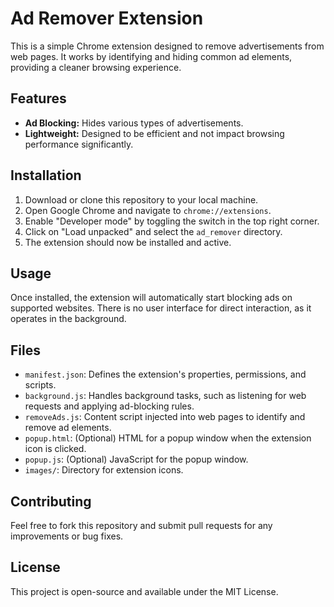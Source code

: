 # Ad Remover Extension

This is a simple Chrome extension designed to remove advertisements from web pages. It works by identifying and hiding common ad elements, providing a cleaner browsing experience.

## Features

*   **Ad Blocking:** Hides various types of advertisements.
*   **Lightweight:** Designed to be efficient and not impact browsing performance significantly.

## Installation

1.  Download or clone this repository to your local machine.
2.  Open Google Chrome and navigate to `chrome://extensions`.
3.  Enable "Developer mode" by toggling the switch in the top right corner.
4.  Click on "Load unpacked" and select the `ad_remover` directory.
5.  The extension should now be installed and active.

## Usage

Once installed, the extension will automatically start blocking ads on supported websites. There is no user interface for direct interaction, as it operates in the background.

## Files

*   `manifest.json`: Defines the extension's properties, permissions, and scripts.
*   `background.js`: Handles background tasks, such as listening for web requests and applying ad-blocking rules.
*   `removeAds.js`: Content script injected into web pages to identify and remove ad elements.
*   `popup.html`: (Optional) HTML for a popup window when the extension icon is clicked.
*   `popup.js`: (Optional) JavaScript for the popup window.
*   `images/`: Directory for extension icons.

## Contributing

Feel free to fork this repository and submit pull requests for any improvements or bug fixes.

## License

This project is open-source and available under the MIT License.
